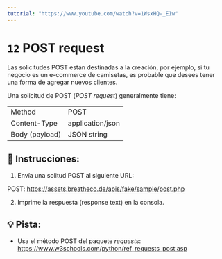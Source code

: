 ```yaml
---
tutorial: "https://www.youtube.com/watch?v=1WsxHQ-_E1w"
---
```


# `12` POST request

Las solicitudes POST están destinadas a la creación, por ejemplo, si tu negocio es un e-commerce de camisetas, es probable que desees tener una forma de agregar nuevos clientes.

Una solicitud de POST (*POST request*) generalmente tiene:

| | | 
| ---- | ---- |
| Method | POST |
| Content-Type | application/json |
| Body (payload) | JSON string |

## 📝 Instrucciones:

1. Envía una solitud POST al siguiente URL:  

POST: https://assets.breatheco.de/apis/fake/sample/post.php 

2. Imprime la respuesta (response text) en la consola.

## 💡 Pista:

+ Usa el método POST del paquete *requests*: https://www.w3schools.com/python/ref_requests_post.asp

